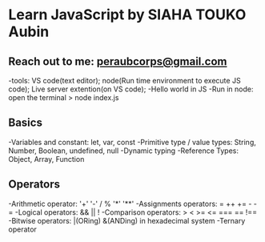 # Learn JavaScript by SIAHA TOUKO Aubin

## Reach out to me: peraubcorps@gmail.com

-tools: VS code(text editor); node(Run time environment to execute JS code); Live server extention(on VS code);
-Hello world in JS
-Run in node: open the terminal > node index.js

## Basics

-Variables and constant: let, var, const
-Primitive type / value types: String, Number, Boolean, undefined, null
-Dynamic typing
-Reference Types: Object, Array, Function

## Operators

-Arithmetic operator: '+' '-' / % '\*' '\*\*'
-Assignments operators: = ++ += - -=
-Logical operators: && || !
-Comparison operators: > < >= <= === == !==
-Bitwise operators: |(ORing) &(ANDing) in hexadecimal system
-Ternary operator
